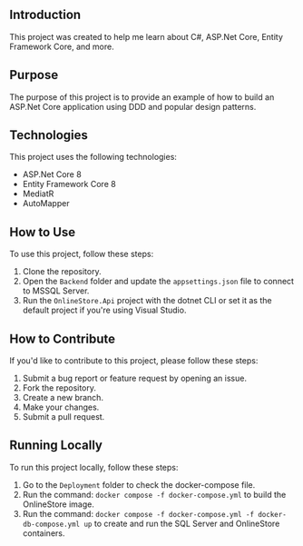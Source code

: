 ## Introduction

This project was created to help me learn about C#, ASP.Net Core, Entity Framework Core, and more.

## Purpose

The purpose of this project is to provide an example of how to build an ASP.Net Core application using DDD and popular design patterns.

## Technologies

This project uses the following technologies:

- ASP.Net Core 8
- Entity Framework Core 8
- MediatR
- AutoMapper

## How to Use

To use this project, follow these steps:

1. Clone the repository.
2. Open the `Backend` folder and update the `appsettings.json` file to connect to MSSQL Server.
3. Run the `OnlineStore.Api` project with the dotnet CLI or set it as the default project if you're using Visual Studio.

## How to Contribute

If you'd like to contribute to this project, please follow these steps:

1. Submit a bug report or feature request by opening an issue.
2. Fork the repository.
3. Create a new branch.
4. Make your changes.
5. Submit a pull request.

## Running Locally

To run this project locally, follow these steps:

1. Go to the `Deployment` folder to check the docker-compose file.
2. Run the command: `docker compose -f docker-compose.yml` to build the OnlineStore image.
3. Run the command: `docker compose -f docker-compose.yml -f docker-db-compose.yml up` to create and run the SQL Server and OnlineStore containers.

